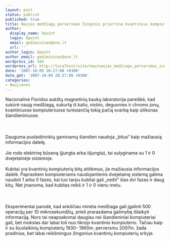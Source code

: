 ```yaml
---
layout: post
status: publish
published: true
title: Naujas medžiagų perversmas žingsniu priartina kvantinius kompiuterius
author:
  display_name: Xpoint
  login: Xpoint
  email: gedimininas@one.lt
  url: ''
author_login: Xpoint
author_email: gedimininas@one.lt
wordpress_id: 584
wordpress_url: http://localhost/site/new/naujas_medziagu_perversmas_zingsniu_priartina_kvantinius_kompiuterius/
date: '2007-10-09 20:27:08 +0300'
date_gmt: '2007-10-09 20:27:08 +0300'
categories:
- Naujienos
---
```

<p>Nacionalinė Floridos aukštų magnetinių kaukų laboratorija pareiškė, kad sukūrė naują medžiagą, sukurtą iš kalio, niobio, deguonies ir chromo jonų, kvantiniuose kompiuteriuose turėsiančią tokią pačią svarbą kaip silikonas šiandieniniuose.<br />
<br><br />
<br>Dauguma puslaidininkių gaminamų šiandien naudoja „bitus“ kaip mažiausią informacijos dalelę.<br />
<br>Jie rodo elektrinę būseną (įjungta arba išjungta), tai sulyginama su 1 ir 0 dvejetainėje sistemoje.<br />
<br>Kubitai yra kvantinių kompiuterių bitų atitikmuo, jie mažiausia informacijos dalelė. Paprastiem kompiuteriams naudojantiems dvejetainę sistemą galima naudoti 1 arba 0 fazes, kai tuo tarpu kubitai gali „nešti“ šias dvi fazes ir daug kitų. Net įmanoma, kad kubitas reikš ir 1 ir 0 vienu metu.<br />
<br><br />
<br>Eksperimentai parodė, kad ankščiau minėta medžiaga gali įgalinti 500 operacijų per 10 mikrosekundžių, prieš prarasdama galimybę išlaikyti informaciją. Nors tai neapsakomai daugiau nei šiandieniniai kompiuteriai gali, bet mokslas dar labai toli nuo tikrojo kvantinio kompiuterio. Tačiau kaip ir su šiuolaikinių kompiuterių 1930- 1960m. perversmu 2007m. žada pradinius, bet labai reikšmingus žingsnius kvantinių kompiuterių srityje.<br />
<br></p>
